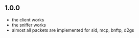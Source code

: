 ## 1.0.0

* the client works
* the sniffer works
* almost all packets are implemented for sid, mcp, bnftp, d2gs
